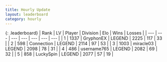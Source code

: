 ```yaml
---
title: Hourly Update
layout: leaderboard
category: hourly
---
```


{: .leaderboard}
| Rank | LV | Player | Division | Elo | Wins | Losses |
| --- | --- | --- | --- | --- | --- | --- |
| <span data-change="0">1</span> | 1337 | <span title="ID: 315148">GryphonEX</span> | LEGEND | <span data-change="11">2225</span> | <span data-change="2">117</span> | <span data-change="0">33</span> |
| <span data-change="2">2</span> | 598 | <span title="ID: 539711">Connection</span> | LEGEND | <span data-change="31">2114</span> | <span data-change="5">97</span> | <span data-change="1">53</span> |
| <span data-change="-1">3</span> | 1003 | <span title="ID: 416373">miracle03</span> | LEGEND | <span data-change="0">2098</span> | <span data-change="0">78</span> | <span data-change="0">31</span> |
| <span data-change="-1">4</span> | 486 | <span title="ID: 188640">username765</span> | LEGEND | <span data-change="-11">2082</span> | <span data-change="0">69</span> | <span data-change="1">32</span> |
| <span data-change="0">5</span> | 858 | <span title="ID: 498412">LuckySpin</span> | LEGEND | <span data-change="0">2077</span> | <span data-change="0">57</span> | <span data-change="0">19</span> |